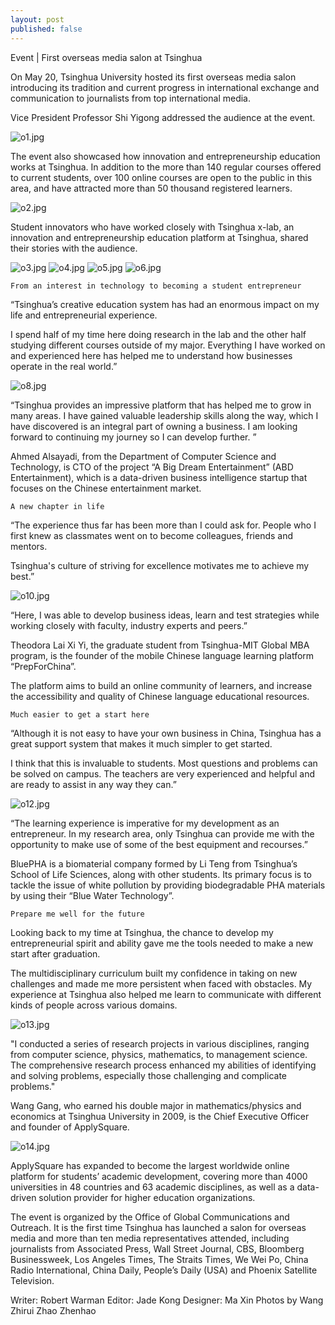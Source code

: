 ```yaml
---
layout: post
published: false
---
```

Event | First overseas media salon at Tsinghua


On May 20, Tsinghua University hosted its first overseas media salon introducing its tradition and current progress in international exchange and communication to journalists from top international media. 

Vice President Professor Shi Yigong addressed the audience at the event. 

![o1.jpg]({{site.baseurl}}/image/o1.jpg)

The event also showcased how innovation and entrepreneurship education works at Tsinghua. In addition to the more than 140 regular courses offered to current students, over 100 online courses are open to the public in this area, and have attracted more than 50 thousand registered learners.

![o2.jpg]({{site.baseurl}}/image/o2.jpg)

Student innovators who have worked closely with Tsinghua x-lab, an innovation and entrepreneurship education platform at Tsinghua, shared their stories with the audience.

![o3.jpg]({{site.baseurl}}/image/o3.jpg)
![o4.jpg]({{site.baseurl}}/image/o4.jpg)
![o5.jpg]({{site.baseurl}}/image/o5.jpg)
![o6.jpg]({{site.baseurl}}/image/o6.jpg)

	From an interest in technology to becoming a student entrepreneur



“Tsinghua’s creative education system has had an enormous impact on my life and entrepreneurial experience. 

I spend half of my time here doing research in the lab and the other half studying different courses outside of my major. Everything I have worked on and experienced here has helped me to understand how businesses operate in the real world.”

![o8.jpg]({{site.baseurl}}/image/o8.jpg)


“Tsinghua provides an impressive platform that has helped me to grow in many areas. I have gained valuable leadership skills along the way, which I have discovered is an integral part of owning a business. I am looking forward to continuing my journey so I can develop further. ”


Ahmed Alsayadi, from the Department of Computer Science and Technology, is CTO of the project “A Big Dream Entertainment” (ABD Entertainment), which is a data-driven business intelligence startup that focuses on the Chinese entertainment market. 


	A new chapter in life



“The experience thus far has been more than I could ask for.  People who I first knew as classmates went on to become colleagues, friends and mentors. 

Tsinghua's culture of striving for excellence motivates me to achieve my best.”

![o10.jpg]({{site.baseurl}}/image/o10.jpg)


“Here, I was able to develop business ideas, learn and test strategies while working closely with faculty, industry experts and peers.”

Theodora Lai Xi Yi, the graduate student from Tsinghua-MIT Global MBA program, is the founder of the mobile Chinese language learning platform “PrepForChina”.  

The platform aims to build an online community of learners, and increase the accessibility and quality of Chinese language educational resources.


	Much easier to get a start here

“Although it is not easy to have your own business in China, Tsinghua has a great support system that makes it much simpler to get started. 

I think that this is invaluable to students. Most questions and problems can be solved on campus. The teachers are very experienced and helpful and are ready to assist in any way they can.”

![o12.jpg]({{site.baseurl}}/image/o12.jpg)

“The learning experience is imperative for my development as an entrepreneur. In my research area, only Tsinghua can provide me with the opportunity to make use of some of the best equipment and recourses.”



BluePHA is a biomaterial company formed by Li Teng from Tsinghua’s School of Life Sciences, along with other students.  Its primary focus is to tackle the issue of white pollution by providing biodegradable PHA materials by using their “Blue Water Technology”. 


	Prepare me well for the future

Looking back to my time at Tsinghua, the chance to develop my entrepreneurial spirit and ability gave me the tools needed to make a new start after graduation. 

The multidisciplinary curriculum built my confidence in taking on new challenges and made me more persistent when faced with obstacles. My experience at Tsinghua also helped me learn to communicate with different kinds of people across various domains.

![o13.jpg]({{site.baseurl}}/image/o13.jpg)

"I conducted a series of research projects in various disciplines, ranging from computer science, physics, mathematics, to management science. The comprehensive research process enhanced my abilities of identifying and solving problems, especially those challenging and complicate problems."

Wang Gang, who earned his double major in mathematics/physics and economics at Tsinghua University in 2009, is the Chief Executive Officer and founder of ApplySquare. 

![o14.jpg]({{site.baseurl}}/image/o14.jpg)


ApplySquare has expanded to become the largest worldwide online platform for students’ academic development, covering more than 4000 universities in 48 countries and 63 academic disciplines, as well as a data-driven solution provider for higher education organizations.



The event is organized by the Office of Global Communications and Outreach. It is the first time Tsinghua has launched a salon for overseas media and more than ten media representatives attended, including journalists from Associated Press, Wall Street Journal, CBS, Bloomberg Businessweek, Los Angeles Times, The Straits Times, We Wei Po, China Radio International, China Daily, People’s Daily (USA) and Phoenix Satellite Television. 

Writer: Robert Warman
Editor: Jade Kong
Designer: Ma Xin
Photos by Wang Zhirui
                    Zhao Zhenhao


